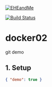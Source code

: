 [![EHEandMe](https://www.eheandme.com/images/logo/logo-eheme.png)](https://www.eheandme.com)

[![Build Status](http://calbuild01/jenkins/user/rwibawa/my-views/view/Ryan's%20View/job/Ryan%20-%20Rebuild%20Trunk%20DB/badge/icon)](http://calbuild01/jenkins/user/rwibawa/my-views/view/Ryan's%20View/job/Ryan%20-%20Rebuild%20Trunk%20DB/)

# docker02
git demo

## 1. Setup
```json
{ "demo": true }
```

